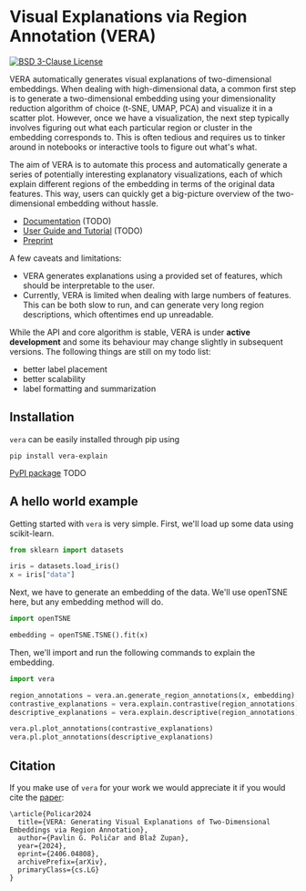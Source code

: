 # Visual Explanations via Region Annotation (VERA)

[![BSD 3-Clause License](https://img.shields.io/badge/License-BSD%203--Clause-blue.svg)](https://opensource.org/licenses/BSD-3-Clause)

VERA automatically generates visual explanations of two-dimensional embeddings. When dealing with high-dimensional data, a common first step is to generate a two-dimensional embedding using your dimensionality reduction algorithm of choice (t-SNE, UMAP, PCA) and visualize it in a scatter plot. However, once we have a visualization, the next step typically involves figuring out what each particular region or cluster in the embedding corresponds to. This is often tedious and requires us to tinker around in notebooks or interactive tools to figure out what's what.

The aim of VERA is to automate this process and automatically generate a series of potentially interesting explanatory visualizations, each of which explain different regions of the embedding in terms of the original data features. This way, users can quickly get a big-picture overview of the two-dimensional embedding without hassle.

- [Documentation]() (TODO)
- [User Guide and Tutorial]() (TODO)
- [Preprint](https://arxiv.org/abs/2406.04808)

A few caveats and limitations:
- VERA generates explanations using a provided set of features, which should be interpretable to the user.
- Currently, VERA is limited when dealing with large numbers of features. This can be both slow to run, and can generate very long region descriptions, which oftentimes end up unreadable.

While the API and core algorithm is stable, VERA is under **active development** and some its behaviour may change slightly in subsequent versions.
The following things are still on my todo list:
- better label placement
- better scalability
- label formatting and summarization

## Installation

`vera` can be easily installed through pip using

```
pip install vera-explain
```

[PyPI package]() TODO

## A hello world example

Getting started with `vera` is very simple. First, we'll load up some data using scikit-learn.

```python
from sklearn import datasets

iris = datasets.load_iris()
x = iris["data"]
```

Next, we have to generate an embedding of the data. We'll use openTSNE here, but any embedding method will do.

```python
import openTSNE

embedding = openTSNE.TSNE().fit(x)
```

Then, we'll import and run the following commands to explain the embedding.

```python
import vera

region_annotations = vera.an.generate_region_annotations(x, embedding)
contrastive_explanations = vera.explain.contrastive(region_annotations)
descriptive_explanations = vera.explain.descriptive(region_annotations)

vera.pl.plot_annotations(contrastive_explanations)
vera.pl.plot_annotations(descriptive_explanations)
```

## Citation

If you make use of `vera` for your work we would appreciate it if you would cite the [paper](https://arxiv.org/abs/2406.04808):

```
\article{Policar2024
  title={VERA: Generating Visual Explanations of Two-Dimensional Embeddings via Region Annotation}, 
  author={Pavlin G. Poličar and Blaž Zupan},
  year={2024},
  eprint={2406.04808},
  archivePrefix={arXiv},
  primaryClass={cs.LG}
}
```

